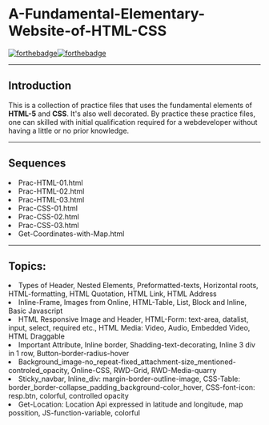 # A-Fundamental-Elementary-Website-of-HTML-CSS
[![forthebadge](https://forthebadge.com/images/badges/uses-html.svg)](https://forthebadge.com)[![forthebadge](https://forthebadge.com/images/badges/uses-css.svg)](https://forthebadge.com)

---
Introduction
---

This is a collection of practice files that uses the fundamental elements of <b>HTML-5</b> and <b>CSS</b>. It's also well decorated. By practice these practice files, one can 
skilled with initial qualification required for a webdeveloper without having a little or no prior knowledge.  

---
Sequences
---

<li>Prac-HTML-01.html</li>
<li>Prac-HTML-02.html</li>
<li>Prac-HTML-03.html</li>
<li>Prac-CSS-01.html</li>
<li>Prac-CSS-02.html</li>
<li>Prac-CSS-03.html</li>
<li>Get-Coordinates-with-Map.html</li>

---
Topics:
---
<li>Types of Header, Nested Elements, Preformatted-texts, Horizontal roots, HTML-formatting, HTML Quotation, HTML Link, HTML Address</li>
<li>Inline-Frame, Images from Online, HTML-Table, List, Block and Inline, Basic Javascript</li>
<li>HTML Responsive Image and Header, HTML-Form: text-area, datalist, input, select, required etc., HTML Media: Video, Audio, Embedded Video, HTML Draggable</li>
<li>Important Attribute, Inline border, Shadding-text-decorating, Inline 3 div in 1 row, Button-border-radius-hover </li>
<li>Background_image-no_repeat-fixed_attachment-size_mentioned-controled_opacity, Online-CSS, RWD-Grid, RWD-Media-quarry  </li>
<li>Sticky_navbar, Inline_div: margin-border-outline-image, CSS-Table: border_border-collapse_padding_background-color_hover, CSS-font-icon: resp.btn, colorful, controlled opacity</li>
<li>Get-Location: Location Api expressed in latitude and longitude, map possition, JS-function-variable, colorful </li>
